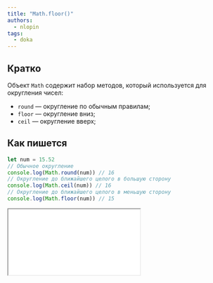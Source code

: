 ```yaml
---
title: "Math.floor()"
authors:
  - nlopin
tags:
  - doka
---
```


## Кратко

Объект `Math` содержит набор методов, который используется для округления чисел:

- `round` — округление по обычным правилам;
- `floor` — округление вниз;
- `ceil` — округление вверх;

## Как пишется

```js
let num = 15.52
// Обычное округление
console.log(Math.round(num)) // 16
// Округление до ближайшего целого в большую сторону
console.log(Math.ceil(num)) // 16
// Округление до ближайшего целого в меньшую сторону
console.log(Math.floor(num)) // 15
```

<iframe title="" src="../demos/Lopinopulos-RzNGZQ/index.html"></iframe>
